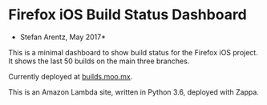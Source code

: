 # Firefox iOS Build Status Dashboard
* Stefan Arentz, May 2017*

This is a minimal dashboard to show build status for the Firefox iOS project. It shows the last 50 builds on the main three branches.

Currently deployed at [builds.moo.mx](https://builds.moo.mx).

This is an Amazon Lambda site, written in Python 3.6, deployed with Zappa.

